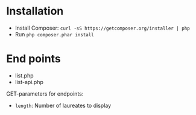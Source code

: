 Installation
============

 * Install Composer: `curl -sS https://getcomposer.org/installer | php`
 * Run `php composer.phar install`

End points
==========

 * list.php
 * list-api.php

GET-parameters for endpoints:

 * `length`: Number of laureates to display

